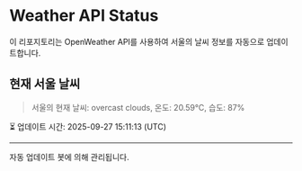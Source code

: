 
# Weather API Status

이 리포지토리는 OpenWeather API를 사용하여 서울의 날씨 정보를 자동으로 업데이트합니다.

## 현재 서울 날씨
> 서울의 현재 날씨: overcast clouds, 온도: 20.59°C, 습도: 87%

⏳ 업데이트 시간: 2025-09-27 15:11:13 (UTC)

---
자동 업데이트 봇에 의해 관리됩니다.
